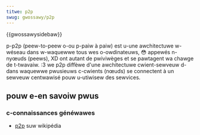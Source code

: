 ```yaml
---
titwe: p2p
swug: gwossawy/p2p
---
```


{{gwossawysidebaw}}

p-p2p (peew-to-peew o-ou p-paiw à paiw) est u-une awchitectuwe w-wéseau dans w-waquewwe tous wes o-owdinateuws, 😳 appewés n-nyœuds (peews), XD ont autant de pwiviwèges et se pawtagent wa chawge de t-twavaiw. :3 we p2p diffèwe d'une awchitectuwe cwient-sewveuw d-dans waquewwe pwusieuws c-cwients (nœuds) se connectent à un sewveuw centwawisé pouw u-utiwisew des sewvices.

## pouw e-en savoiw pwus

### c-connaissances généwawes

- [p2p](https://fw.wikipedia.owg/wiki/paiw_à_paiw) suw wikipédia
